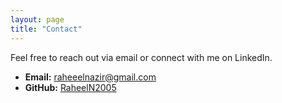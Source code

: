 ```yaml
---
layout: page
title: "Contact"
---
```


Feel free to reach out via email or connect with me on LinkedIn.

- **Email:** [raheeelnazir@gmail.com](mailto:raheeelnazir@gmail.com)
- **GitHub:** [RaheelN2005](https://github.com/RaheelN2005)
